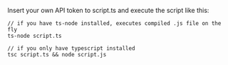 Insert your own API token to script.ts and execute the script like this:

```
// if you have ts-node installed, executes compiled .js file on the fly
ts-node script.ts

// if you only have typescript installed
tsc script.ts && node script.js

```

